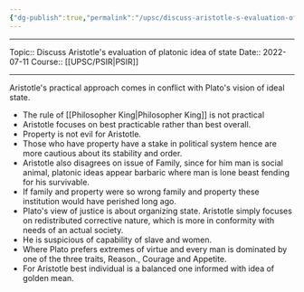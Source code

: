 ```yaml
---
{"dg-publish":true,"permalink":"/upsc/discuss-aristotle-s-evaluation-of-platonic-idea-of-state/","dgHomeLink":true,"dgPassFrontmatter":false}
---
```


----
Topic:: Discuss Aristotle's evaluation of platonic idea of state
Date:: 2022-07-11
Course:: [[UPSC/PSIR|PSIR]] 

----
Aristotle's practical approach comes in conflict with Plato's vision of ideal state. 
- The rule of [[Philosopher King|Philosopher King]] is not practical
- Aristotle focuses on best practicable rather than best overall. 
- Property is not evil for Aristotle. 
- Those who have property have a stake in political system hence are more cautious about its stability and order. 
- Aristotle also disagrees on issue of Family, since for him man is social animal, platonic ideas appear barbaric where man is lone beast fending for his survivable. 
- If family and property were so wrong family and property these institution would have perished long ago. 
- Plato's view of justice is about organizing state. Aristotle simply focuses on redistributed corrective nature, which is more in conformity with needs of an actual society. 
- He is suspicious of capability of slave and women. 
- Where Plato prefers extremes of virtue and every man is dominated by one of the three traits, Reason., Courage and Appetite. 
- For Aristotle best individual is a balanced one informed with idea of golden mean. 
 


